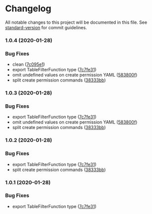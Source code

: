 # Changelog

All notable changes to this project will be documented in this file. See [standard-version](https://github.com/conventional-changelog/standard-version) for commit guidelines.

### 1.0.4 (2020-01-28)


### Bug Fixes

* clean ([7c095e1](https://github.com/ozum/hasura-utils/commit/7c095e168d3276abe25369d67e93186f5ce0869f))
* export TableFilterFunction type ([7c7fe31](https://github.com/ozum/hasura-utils/commit/7c7fe3141df85b90cc2f8166fd3d835ccd8fba25))
* omit undefined values on create permission YAML ([583800f](https://github.com/ozum/hasura-utils/commit/583800fb46e53a3a8eb2ad714a155c77cd72b2ab))
* split create permission commands ([38333bb](https://github.com/ozum/hasura-utils/commit/38333bb0ee6ffca4758abcc657bc6d97eb52da5a))

### 1.0.3 (2020-01-28)


### Bug Fixes

* export TableFilterFunction type ([7c7fe31](https://github.com/ozum/hasura-utils/commit/7c7fe3141df85b90cc2f8166fd3d835ccd8fba25))
* omit undefined values on create permission YAML ([583800f](https://github.com/ozum/hasura-utils/commit/583800fb46e53a3a8eb2ad714a155c77cd72b2ab))
* split create permission commands ([38333bb](https://github.com/ozum/hasura-utils/commit/38333bb0ee6ffca4758abcc657bc6d97eb52da5a))

### 1.0.2 (2020-01-28)


### Bug Fixes

* export TableFilterFunction type ([7c7fe31](https://github.com/ozum/hasura-utils/commit/7c7fe3141df85b90cc2f8166fd3d835ccd8fba25))
* split create permission commands ([38333bb](https://github.com/ozum/hasura-utils/commit/38333bb0ee6ffca4758abcc657bc6d97eb52da5a))

### 1.0.1 (2020-01-28)


### Bug Fixes

* export TableFilterFunction type ([7c7fe31](https://github.com/ozum/hasura-utils/commit/7c7fe3141df85b90cc2f8166fd3d835ccd8fba25))
